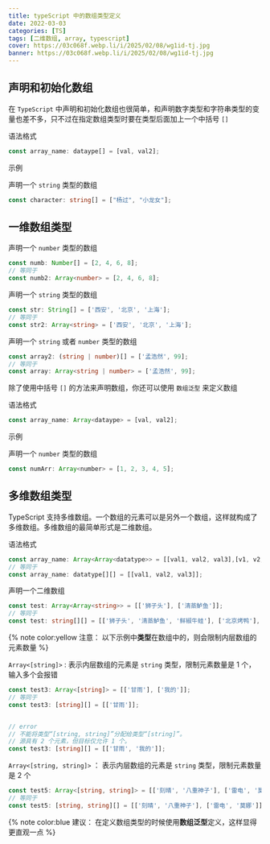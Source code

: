 ```yaml
---
title: typeScript 中的数组类型定义
date: 2022-03-03
categories: [TS]
tags: [二维数组, array, typescript]
cover: https://03c068f.webp.li/i/2025/02/08/wg1id-tj.jpg
banner: https://03c068f.webp.li/i/2025/02/08/wg1id-tj.jpg
---
```


## 声明和初始化数组

在 `TypeScript` 中声明和初始化数组也很简单，和声明数字类型和字符串类型的变量也差不多，只不过在指定数组类型时要在类型后面加上一个中括号 `[]`

语法格式

```ts
const array_name: dataype[] = [val, val2];
```

示例

声明一个 `string` 类型的数组

```ts
const character: string[] = ["杨过", "小龙女"];
```

## 一维数组类型

声明一个 `number` 类型的数组

```ts
const numb: Number[] = [2, 4, 6, 8];
// 等同于
const numb2: Array<number> = [2, 4, 6, 8];
```

声明一个 `string` 类型的数组

```ts
const str: String[] = ['西安', '北京', '上海'];
// 等同于
const str2: Array<string> = ['西安', '北京', '上海'];
```

声明一个 `string` 或者 `number` 类型的数组

```ts
const array2: (string | number)[] = ['孟浩然', 99];
// 等同于
const array: Array<string | number> = ['孟浩然', 99];
```

除了使用中括号 `[]` 的方法来声明数组，你还可以使用 `数组泛型` 来定义数组

语法格式

```ts
const array_name: Array<dataype> = [val, val2];
```

示例

声明一个 `number` 类型的数组

```js
const numArr: Array<number> = [1, 2, 3, 4, 5];
```

## 多维数组类型

TypeScript 支持多维数组。一个数组的元素可以是另外一个数组，这样就构成了多维数组。多维数组的最简单形式是二维数组。

语法格式

```ts
const array_name: Array<Array<datatype>> = [[val1, val2, val3],[v1, v2, v3]];
// 等同于
const array_name: datatype[][] = [[val1, val2, val3]];
```

声明一个二维数组

```ts
const test: Array<Array<string>> = [['狮子头'], ['清蒸鲈鱼']];
// 等同于
const test: string[][] = [['狮子头', '清蒸鲈鱼', '鲜椒牛蛙'], ['北京烤鸭'], ['地锅鸡', '饿了']];
```

{% note color:yellow 注意： 以下示例中**类型**在数组中的，则会限制内层数组的元素数量 %}


`Array<[string]>` : 表示内层数组的元素是 `string` 类型，限制元素数量是 1 个，输入多个会报错

```ts
const test3: Array<[string]> = [['甘雨'], ['我的']];
// 等同于
const test3: [string][] = [['甘雨']];


// error
// 不能将类型“[string, string]”分配给类型“[string]”。
// 源具有 2 个元素，但目标仅允许 1 个。
const test3: [string][] = [['甘雨', '我的']];
```

`Array<[string, string]>` ： 表示内层数组的元素是 `string` 类型，限制元素数量是 2 个

```ts
const test5: Array<[string, string]> = [['刻晴', '八重神子'], ['雷电', '莫娜']];
// 等同于
const test5: [string, string][] = [['刻晴', '八重神子'], ['雷电', '莫娜']];
```
{% note color:blue 建议： 在定义数组类型的时候使用**数组泛型**定义，这样显得更直观一点 %}

